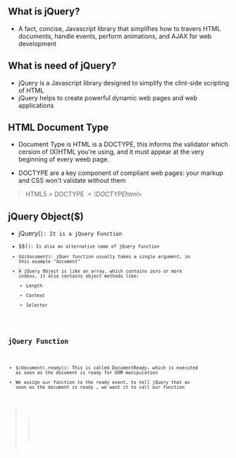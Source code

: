 ## What is jQuery?
* A fact, concise, Javascript library that simplifies how to travers HTML documents, handle events, perform animations, and AJAX for web development

## What is need of jQuery?
* jQuery is a Javascript library designed to simplify the clint-side scripting of HTML
* jQuery helps to create powerful dynamic web pages and web applications 

## HTML Document Type
* Document Type is HTML is a DOCTYPE, this informs the validator which cersion of (X)HTML you're using, and it must appear at the very beginning of every weeb page.

* DOCTYPE are a key component of compliant web pages: your markup and CSS won't validate without them

> HTML5 = DOCTYPE
> $<!DOCTYPE html$>

## jQuery Object($)
* jQuery(<code>): It is a jQuery Function
* $$(<code>): Is also an alternative name of jQuery function
* $$(document): jQuer function usually takes a single argument, in this example "document"
* A jQuery Object is like an array, which contains zero or more indexs. it also contains object methods like: 
    * Length
    * Context
    * Selector

## jQuery Function
* $(document).ready(): This is called DocumentReady, which is executed as soon as the document is ready for DOM manipulation 
* We assign our function to the ready event, to tell jQuery that as soon as the document is ready , we want it to call our function 

>>  <div id = "readyDemo"></div>
>>  <script type = "text/javascript">
>>  $(document).ready(function()
>>  {
>>      $("#readyDemo").text("Hello, world!");
>>  })
>> </script>
